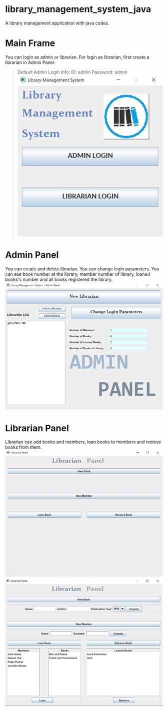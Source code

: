 # library_management_system_java
A library management application with java codes.

# Main Frame
You can login as admin or librarian. For login as librarian, first create a librarian in Admin Panel.
>Default Admin Login Info:
>ID: admin
>Password: admin
![Screenshot](1.jpg)

# Admin Panel
You can create and delete librarian. You can change login parameters. You can see book number at the library, member number of library, loaned books's number and all books registered the library.
![Screenshot](2.jpg)

# Librarian Panel
Librarian can add books and members, loan books to members and recieve books from them.
![Screenshot](3.jpg)
![Screenshot](4.jpg)
